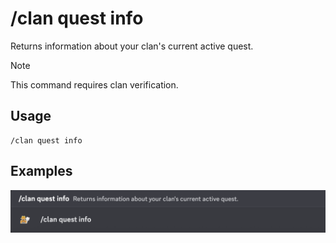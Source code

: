 # /clan quest info

Returns information about your clan's current active quest.

> [!NOTE]
> This command requires clan verification.

## Usage

```
/clan quest info
```

## Examples

<img src="../../../_media/examples/clan/quest/info-0.png" class="rounded-corners">